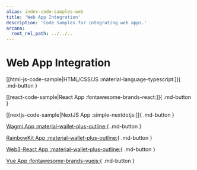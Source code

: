 ```yaml
---
alias: index-code-samples-web
title: 'Web App Integration'
description: 'Code Samples for integrating web apps.'
arcana:
  root_rel_path: ../../..
---
```


# Web App Integration

[[html-js-code-sample|HTML/CSS/JS :material-language-typescript:]]{ .md-button }

[[react-code-sample|React App :fontawesome-brands-react:]]{ .md-button }

[[nextjs-code-sample|NextJS App :simple-nextdotjs:]]{ .md-button }

[Wagmi App :material-wallet-plus-outline:](https://github.com/arcana-network/auth-wagmi-example){ .md-button }

[RainbowKit App :material-wallet-plus-outline:](https://github.com/arcana-network/auth-wagmi/tree/main/examples/rainbowkit-integration){ .md-button }

[Web3-React App :material-wallet-plus-outline:](https://github.com/arcana-network/auth-web3-react/tree/main/example){ .md-button }

[Vue App :fontawesome-brands-vuejs:](https://github.com/arcana-network/auth-sample-integration-new){ .md-button }
